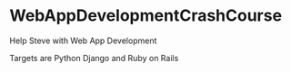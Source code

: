 WebAppDevelopmentCrashCourse
============================

Help Steve with Web App Development

Targets are Python Django and Ruby on Rails
